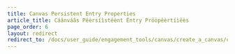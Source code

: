 ```yaml
---
title: Canvas Persistent Entry Properties
article_title: Cáânváâs Pêèrsíìstêènt Éntry Prööpêèrtíìêès
page_order: 6
layout: redirect
redirect_to: /docs/user_guide/engagement_tools/canvas/create_a_canvas/canvas_persistent_entry_properties/
---
```


